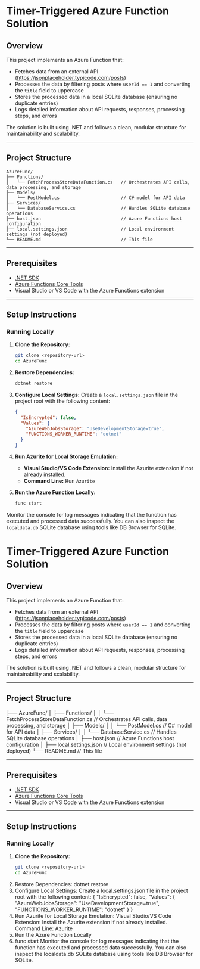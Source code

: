 # Timer-Triggered Azure Function Solution

## Overview
This project implements an Azure Function that:
- Fetches data from an external API (https://jsonplaceholder.typicode.com/posts)
- Processes the data by filtering posts where `userId == 1` and converting the `title` field to uppercase
- Stores the processed data in a local SQLite database (ensuring no duplicate entries)
- Logs detailed information about API requests, responses, processing steps, and errors

The solution is built using .NET and follows a clean, modular structure for maintainability and scalability.

---

## Project Structure
```
AzureFunc/
├── Functions/
│   └── FetchProcessStoreDataFunction.cs   // Orchestrates API calls, data processing, and storage
├── Models/
│   └── PostModel.cs                       // C# model for API data
├── Services/
│   └── DatabaseService.cs                 // Handles SQLite database operations
├── host.json                              // Azure Functions host configuration
├── local.settings.json                    // Local environment settings (not deployed)
└── README.md                              // This file
```

---

## Prerequisites
- [.NET SDK](https://dotnet.microsoft.com/download)
- [Azure Functions Core Tools](https://docs.microsoft.com/en-us/azure/azure-functions/functions-run-local)
- Visual Studio or VS Code with the Azure Functions extension

---

## Setup Instructions

### Running Locally
1. **Clone the Repository:**
   ```bash
   git clone <repository-url>
   cd AzureFunc
   ```

2. **Restore Dependencies:**
   ```bash
   dotnet restore
   ```

3. **Configure Local Settings:** Create a `local.settings.json` file in the project root with the following content:
   ```json
   {
     "IsEncrypted": false,
     "Values": {
       "AzureWebJobsStorage": "UseDevelopmentStorage=true",
       "FUNCTIONS_WORKER_RUNTIME": "dotnet"
     }
   }
   ```

4. **Run Azurite for Local Storage Emulation:**
   - **Visual Studio/VS Code Extension:** Install the Azurite extension if not already installed.
   - **Command Line:** Run `Azurite`

5. **Run the Azure Function Locally:**
   ```bash
   func start
   ```

Monitor the console for log messages indicating that the function has executed and processed data successfully. You can also inspect the `localdata.db` SQLite database using tools like DB Browser for SQLite.

# Timer-Triggered Azure Function Solution

## Overview
This project implements an Azure Function that:
- Fetches data from an external API (https://jsonplaceholder.typicode.com/posts)
- Processes the data by filtering posts where `userId == 1` and converting the `title` field to uppercase
- Stores the processed data in a local SQLite database (ensuring no duplicate entries)
- Logs detailed information about API requests, responses, processing steps, and errors

The solution is built using .NET and follows a clean, modular structure for maintainability and scalability.

---

## Project Structure
├── AzureFunc/
│   ├── Functions/
│   │   └── FetchProcessStoreDataFunction.cs   // Orchestrates API calls, data processing, and storage
│   ├── Models/
│   │   └── PostModel.cs                         // C# model for API data
│   ├── Services/
│   │   └── DatabaseService.cs                   // Handles SQLite database operations
│   ├── host.json                                // Azure Functions host configuration
│   ├── local.settings.json                      // Local environment settings (not deployed)
└── README.md                                    // This file

---

## Prerequisites
- [.NET SDK](https://dotnet.microsoft.com/download)
- [Azure Functions Core Tools](https://docs.microsoft.com/en-us/azure/azure-functions/functions-run-local)
- Visual Studio or VS Code with the Azure Functions extension

---

## Setup Instructions

### Running Locally
1. **Clone the Repository:**
   ```bash
   git clone <repository-url>
   cd AzureFunc
2. Restore Dependencies:
    dotnet restore
3. Configure Local Settings: Create a local.settings.json file in the project root with the following content:
{
  "IsEncrypted": false,
  "Values": {
    "AzureWebJobsStorage": "UseDevelopmentStorage=true",
    "FUNCTIONS_WORKER_RUNTIME": "dotnet"
  }
}
 4. Run Azurite for Local Storage Emulation:
    Visual Studio/VS Code Extension:
    Install the Azurite extension if not already installed.
    Command Line: Azurite
 5. Run the Azure Function Locally
 6. func start
Monitor the console for log messages indicating that the function has executed and processed data successfully. You can also inspect the localdata.db SQLite database using tools like DB Browser for SQLite.
